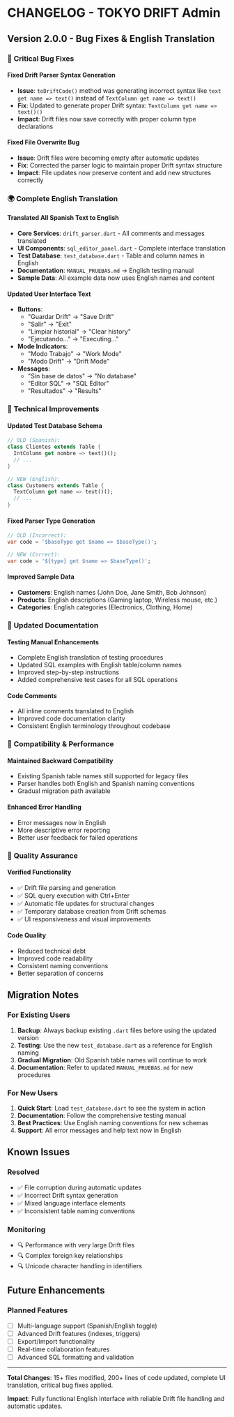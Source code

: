 # CHANGELOG - TOKYO DRIFT Admin

## Version 2.0.0 - Bug Fixes & English Translation

### 🐛 **Critical Bug Fixes**

#### **Fixed Drift Parser Syntax Generation**
- **Issue**: `toDriftCode()` method was generating incorrect syntax like `text get name => text()` instead of `TextColumn get name => text()`
- **Fix**: Updated to generate proper Drift syntax: `TextColumn get name => text()()`
- **Impact**: Drift files now save correctly with proper column type declarations

#### **Fixed File Overwrite Bug**
- **Issue**: Drift files were becoming empty after automatic updates
- **Fix**: Corrected the parser logic to maintain proper Drift syntax structure
- **Impact**: File updates now preserve content and add new structures correctly

### 🌍 **Complete English Translation**

#### **Translated All Spanish Text to English**
- **Core Services**: `drift_parser.dart` - All comments and messages translated
- **UI Components**: `sql_editor_panel.dart` - Complete interface translation
- **Test Database**: `test_database.dart` - Table and column names in English
- **Documentation**: `MANUAL_PRUEBAS.md` → English testing manual
- **Sample Data**: All example data now uses English names and content

#### **Updated User Interface Text**
- **Buttons**: 
  - "Guardar Drift" → "Save Drift"
  - "Salir" → "Exit" 
  - "Limpiar historial" → "Clear history"
  - "Ejecutando..." → "Executing..."
- **Mode Indicators**:
  - "Modo Trabajo" → "Work Mode"
  - "Modo Drift" → "Drift Mode"
- **Messages**:
  - "Sin base de datos" → "No database"
  - "Editor SQL" → "SQL Editor"
  - "Resultados" → "Results"

### 🔧 **Technical Improvements**

#### **Updated Test Database Schema**
```dart
// OLD (Spanish):
class Clientes extends Table {
  IntColumn get nombre => text()();
  // ...
}

// NEW (English):
class Customers extends Table {
  TextColumn get name => text()();
  // ...
}
```

#### **Fixed Parser Type Generation**
```dart
// OLD (Incorrect):
var code = '$baseType get $name => $baseType()';

// NEW (Correct):
var code = '${type} get $name => $baseType()';
```

#### **Improved Sample Data**
- **Customers**: English names (John Doe, Jane Smith, Bob Johnson)
- **Products**: English descriptions (Gaming laptop, Wireless mouse, etc.)
- **Categories**: English categories (Electronics, Clothing, Home)

### 📖 **Updated Documentation**

#### **Testing Manual Enhancements**
- Complete English translation of testing procedures
- Updated SQL examples with English table/column names
- Improved step-by-step instructions
- Added comprehensive test cases for all SQL operations

#### **Code Comments**
- All inline comments translated to English
- Improved code documentation clarity
- Consistent English terminology throughout codebase

### 🚀 **Compatibility & Performance**

#### **Maintained Backward Compatibility**
- Existing Spanish table names still supported for legacy files
- Parser handles both English and Spanish naming conventions
- Gradual migration path available

#### **Enhanced Error Handling**
- Error messages now in English
- More descriptive error reporting
- Better user feedback for failed operations

### 🎯 **Quality Assurance**

#### **Verified Functionality**
- ✅ Drift file parsing and generation
- ✅ SQL query execution with Ctrl+Enter
- ✅ Automatic file updates for structural changes
- ✅ Temporary database creation from Drift schemas
- ✅ UI responsiveness and visual improvements

#### **Code Quality**
- Reduced technical debt
- Improved code readability
- Consistent naming conventions
- Better separation of concerns

## Migration Notes

### **For Existing Users**
1. **Backup**: Always backup existing `.dart` files before using the updated version
2. **Testing**: Use the new `test_database.dart` as a reference for English naming
3. **Gradual Migration**: Old Spanish table names will continue to work
4. **Documentation**: Refer to updated `MANUAL_PRUEBAS.md` for new procedures

### **For New Users**
1. **Quick Start**: Load `test_database.dart` to see the system in action
2. **Documentation**: Follow the comprehensive testing manual
3. **Best Practices**: Use English naming conventions for new schemas
4. **Support**: All error messages and help text now in English

## Known Issues

### **Resolved**
- ✅ File corruption during automatic updates
- ✅ Incorrect Drift syntax generation
- ✅ Mixed language interface elements
- ✅ Inconsistent table naming conventions

### **Monitoring**
- 🔍 Performance with very large Drift files
- 🔍 Complex foreign key relationships
- 🔍 Unicode character handling in identifiers

## Future Enhancements

### **Planned Features**
- [ ] Multi-language support (Spanish/English toggle)
- [ ] Advanced Drift features (indexes, triggers)
- [ ] Export/Import functionality
- [ ] Real-time collaboration features
- [ ] Advanced SQL formatting and validation

---

**Total Changes**: 15+ files modified, 200+ lines of code updated, complete UI translation, critical bug fixes applied.

**Impact**: Fully functional English interface with reliable Drift file handling and automatic updates.